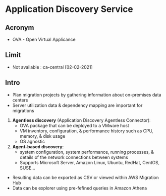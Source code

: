 # Application Discovery Service

## Acronym
* OVA - Open Virtual Applicance

## Limit
* Not available : ca-central [02-02-2021]

## Intro
* Plan migration projects by gathering information about on-premises data centers
* Server utilization data & dependency mapping are important for migrations
1. **Agentless discovery** (Application Discovery Agentless Connector):
   * OVA package that can be deployed to a VMware host
   * VM inventory, configuration, & performance history such as CPU, memory, & disk usage
   * OS agnostic  
2. **Agent-based discovery**:
   * system configuration, system performance, running processes, & details of the network connections between systems
   * Supports Microsoft Server, Amazon Linux, Ubuntu, RedHat, CentOS, SUSE...
* Resulting data can be exported as CSV or viewed within AWS Migration Hub
* Data can be explorer using pre-fefined queries in Amazon Athena
